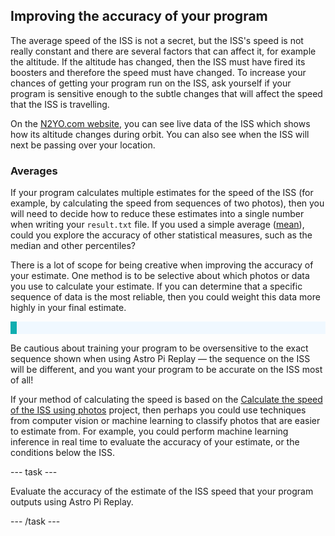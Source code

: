 ## Improving the accuracy of your program

The average speed of the ISS is not a secret, but the ISS's speed is not really constant and there are several factors that can affect it, for example the altitude. If the altitude has changed, then the ISS must have fired its boosters and therefore the speed must have changed. To increase your chances of getting your program run on the ISS, ask yourself if your program is sensitive enough to the subtle changes that will affect the speed that the ISS is travelling.

On the [N2YO.com website](https://www.n2yo.com/?s=25544), you can see live data of the ISS which shows how its altitude changes during orbit. You can also see when the ISS will next be passing over your location.

### Averages 

If your program calculates multiple estimates for the speed of the ISS (for example, by calculating the speed from sequences of two photos), then you will need to decide how to reduce these estimates into a single number when writing your `result.txt` file. If you used a simple average ([mean](https://en.wikipedia.org/wiki/Mean)), could you explore the accuracy of other statistical measures, such as the median and other percentiles?

There is a lot of scope for being creative when improving the accuracy of your estimate. One method is to be selective about which photos or data you use to calculate your estimate. If you can determine that a specific sequence of data is the most reliable, then you could weight this data more highly in your final estimate.


<p style="border-left: solid; border-width:10px; border-color: #0faeb0; background-color: aliceblue; padding: 10px;">
  
Be cautious about training your program to be oversensitive to the exact sequence shown when using Astro Pi Replay — the sequence on the ISS will be different, and you want your program to be accurate on the ISS most of all!

</p>

If your method of calculating the speed is based on the [Calculate the speed of the ISS using photos](https://projects.raspberrypi.org/en/projects/astropi-iss-speed/0) project, then perhaps you could use techniques from computer vision or machine learning to classify photos that are easier to estimate from. For example, you could perform machine learning inference in real time to evaluate the accuracy of your estimate, or the conditions below the ISS. 

--- task ---

Evaluate the accuracy of the estimate of the ISS speed that your program outputs using Astro Pi Replay.

--- /task ---
